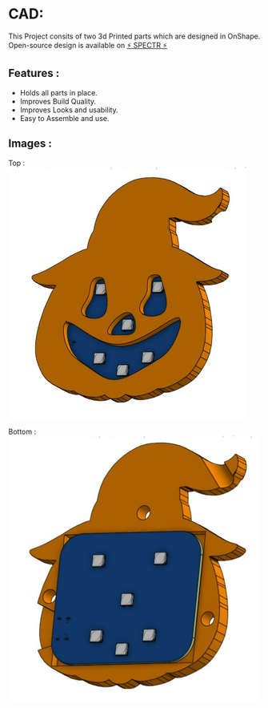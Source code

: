 # CAD:
This Project consits of two 3d Printed parts which are designed in OnShape.  
Open-source design is available on [⚡ SPECTR ⚡](https://grabcad.com/library/spectr-1)  

## Features :
- Holds all parts in place.
- Improves Build Quality.
- Improves Looks and usability.
- Easy to Assemble and use.

## Images :

Top :  
<img src = "3D-Top.png">

Bottom :  
<img src= "3D-Bottom.png">

